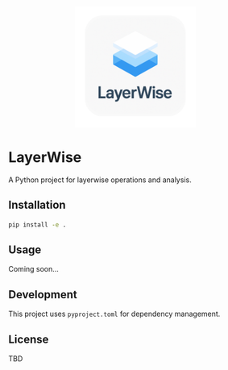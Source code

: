 <div align="center">
  <img src="img/layerwise_logo.png" alt="LayerWise Logo" width="240">
</div>

# LayerWise

A Python project for layerwise operations and analysis.

## Installation

```bash
pip install -e .
```

## Usage

Coming soon...

## Development

This project uses `pyproject.toml` for dependency management.

## License

TBD